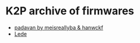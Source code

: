 # K2P archive of firmwares


- [padavan by meisreallyba & hanwckf](https://github.com/meisreallyba/padavan-4.4)
- [Lede](https://github.com/coolsnowwolf/lede)